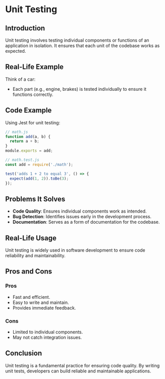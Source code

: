 # Unit Testing

## Introduction
Unit testing involves testing individual components or functions of an application in isolation. It ensures that each unit of the codebase works as expected.

## Real-Life Example
Think of a car:
- Each part (e.g., engine, brakes) is tested individually to ensure it functions correctly.

## Code Example
Using Jest for unit testing:
```javascript
// math.js
function add(a, b) {
  return a + b;
}
module.exports = add;

// math.test.js
const add = require('./math');

test('adds 1 + 2 to equal 3', () => {
  expect(add(1, 2)).toBe(3);
});
```

## Problems It Solves
- **Code Quality**: Ensures individual components work as intended.
- **Bug Detection**: Identifies issues early in the development process.
- **Documentation**: Serves as a form of documentation for the codebase.

## Real-Life Usage
Unit testing is widely used in software development to ensure code reliability and maintainability.

## Pros and Cons
### Pros
- Fast and efficient.
- Easy to write and maintain.
- Provides immediate feedback.

### Cons
- Limited to individual components.
- May not catch integration issues.

## Conclusion
Unit testing is a fundamental practice for ensuring code quality. By writing unit tests, developers can build reliable and maintainable applications.

